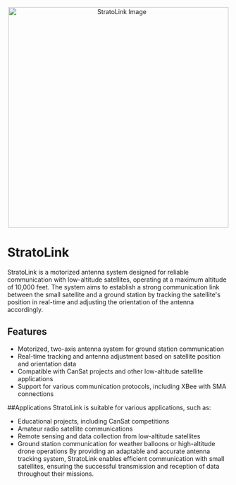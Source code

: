 
<p align="center">
  <img src="https://user-images.githubusercontent.com/50222631/226155776-af10f9a4-6291-454e-a5ae-788074484cf8.png" alt="StratoLink Image" width="500">
</p>

# StratoLink

StratoLink is a motorized antenna system designed for reliable communication with low-altitude satellites, operating at a maximum altitude of 10,000 feet. The system aims to establish a strong communication link between the small satellite and a ground station by tracking the satellite's position in real-time and adjusting the orientation of the antenna accordingly.

## Features
- Motorized, two-axis antenna system for ground station communication
- Real-time tracking and antenna adjustment based on satellite position and orientation data
- Compatible with CanSat projects and other low-altitude satellite applications
- Support for various communication protocols, including XBee with SMA connections

##Applications
StratoLink is suitable for various applications, such as:

- Educational projects, including CanSat competitions
- Amateur radio satellite communications
- Remote sensing and data collection from low-altitude satellites
- Ground station communication for weather balloons or high-altitude drone operations
By providing an adaptable and accurate antenna tracking system, StratoLink enables efficient communication with small satellites, ensuring the successful transmission and reception of data throughout their missions.
